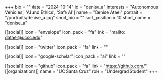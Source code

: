 +++
bio = "" 
date = "2024-10-14" 
id = "denise_a" 
interests = ['Autonomous Vehicles', 'AI and Ethics', 'Safe AI'] 
name = "Denise Ataei" 
portrait = "/portraits/denise_a.jpg" 
short_bio = "" 
sort_position = 10
 short_name = "denise_a" 

[[social]] 
    icon = "envelope" 
    icon_pack = "fa" 
    link = "mailto: dataei@ucsc.edu"

 [[social]] 
    icon = "twitter" 
    icon_pack = "fa" 
    link = "" 

[[social]] 
    icon = "google-scholar" 
    icon_pack = "ai" 
    link = "" 

[[social]] 
    icon = "github" 
    icon_pack = "fa" 
    link = "https://github.com/" 
[[organizations]] 
     name = "UC Santa Cruz" 
      role = "Undergrad Student" 
+++
